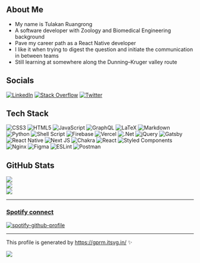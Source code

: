 ## About Me

- My name is Tulakan Ruangrong
- A software developer with Zoology and Biomedical Engineering background
- Pave my career path as a React Native developer
- I like it when trying to digest the question and initiate the communication in between teams
- Still learning at somewhere along the Dunning–Kruger valley route

## Socials

[![LinkedIn](https://img.shields.io/badge/LinkedIn-%230077B5.svg?logo=linkedin&logoColor=white)](https://linkedin.com/in/tulakan-ruangrong-9b39377b) [![Stack Overflow](https://img.shields.io/badge/-Stackoverflow-FE7A16?logo=stack-overflow&logoColor=white)](https://stackoverflow.com/users/4010864) [![Twitter](https://img.shields.io/badge/Twitter-%231DA1F2.svg?logo=Twitter&logoColor=white)](https://twitter.com/tulakann) 

## Tech Stack

![CSS3](https://img.shields.io/badge/css3-%231572B6.svg?style=flat&logo=css3&logoColor=white) ![HTML5](https://img.shields.io/badge/html5-%23E34F26.svg?style=flat&logo=html5&logoColor=white) ![JavaScript](https://img.shields.io/badge/javascript-%23323330.svg?style=flat&logo=javascript&logoColor=%23F7DF1E) ![GraphQL](https://img.shields.io/badge/-GraphQL-E10098?style=flat&logo=graphql&logoColor=white) ![LaTeX](https://img.shields.io/badge/latex-%23008080.svg?style=flat&logo=latex&logoColor=white) ![Markdown](https://img.shields.io/badge/markdown-%23000000.svg?style=flat&logo=markdown&logoColor=white) ![Python](https://img.shields.io/badge/python-3670A0?style=flat&logo=python&logoColor=ffdd54) ![Shell Script](https://img.shields.io/badge/shell_script-%23121011.svg?style=flat&logo=gnu-bash&logoColor=white) ![Firebase](https://img.shields.io/badge/firebase-%23039BE5.svg?style=flat&logo=firebase) ![Vercel](https://img.shields.io/badge/vercel-%23000000.svg?style=flat&logo=vercel&logoColor=white) ![.Net](https://img.shields.io/badge/.NET-5C2D91?style=flat&logo=.net&logoColor=white) ![jQuery](https://img.shields.io/badge/jquery-%230769AD.svg?style=flat&logo=jquery&logoColor=white) ![Gatsby](https://img.shields.io/badge/Gatsby-%23663399.svg?style=flat&logo=gatsby&logoColor=white) ![React Native](https://img.shields.io/badge/react_native-%2320232a.svg?style=flat&logo=react&logoColor=%2361DAFB) ![Next JS](https://img.shields.io/badge/Next-black?style=flat&logo=next.js&logoColor=white) ![Chakra](https://img.shields.io/badge/chakra-%234ED1C5.svg?style=flat&logo=chakraui&logoColor=white) ![React](https://img.shields.io/badge/react-%2320232a.svg?style=flat&logo=react&logoColor=%2361DAFB) ![Styled Components](https://img.shields.io/badge/styled--components-DB7093?style=flat&logo=styled-components&logoColor=white) ![Nginx](https://img.shields.io/badge/nginx-%23009639.svg?style=flat&logo=nginx&logoColor=white) 	![Figma](https://img.shields.io/badge/figma-%23F24E1E.svg?style=flat&logo=figma&logoColor=white) ![ESLint](https://img.shields.io/badge/ESLint-4B3263?style=flat&logo=eslint&logoColor=white) ![Postman](https://img.shields.io/badge/Postman-FF6C37?style=flat&logo=postman&logoColor=white)

## GitHub Stats

![](https://github-readme-stats.vercel.app/api?username=bluenex&theme=nord&hide_border=false&include_all_commits=false&count_private=true)<br/>
![](https://github-readme-streak-stats.herokuapp.com/?user=bluenex&theme=nord&hide_border=false)<br/>
![](https://github-readme-stats.vercel.app/api/top-langs/?username=bluenex&theme=nord&hide_border=false&include_all_commits=false&count_private=true&layout=compact)

----

### [Spotify connect](https://github.com/kittinan/spotify-github-profile)

[![spotify-github-profile](https://spotify-github-profile.vercel.app/api/view?uid=21jd5zwzpynvwjevxr7daanea&cover_image=true&theme=natemoo-re)](https://github.com/kittinan/spotify-github-profile)

----

This profile is generated by https://gprm.itsvg.in/ ✨

![](https://komarev.com/ghpvc/?username=bluenex&label=Visitors+Count&color=brightgreen)
